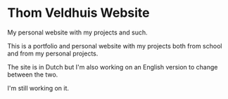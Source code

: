 # Thom Veldhuis Website
My personal website with my projects and such.

This is a portfolio and personal website with my projects both from school and from my personal projects.

The site is in Dutch but I'm also working on an English version to change between the two.

I'm still working on it.
